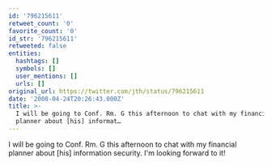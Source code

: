 ```yaml
---
id: '796215611'
retweet_count: '0'
favorite_count: '0'
id_str: '796215611'
retweeted: false
entities:
  hashtags: []
  symbols: []
  user_mentions: []
  urls: []
original_url: https://twitter.com/jth/status/796215611
date: '2008-04-24T20:26:43.000Z'
title: >-
  I will be going to Conf. Rm. G this afternoon to chat with my financial
  planner about [his] informat…
---
```


I will be going to Conf. Rm. G this afternoon to chat with my financial planner about [his] information security. I'm looking forward to it!